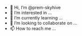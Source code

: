 - 👋 Hi, I’m @prem-skyhive
- 👀 I’m interested in ...
- 🌱 I’m currently learning ...
- 💞️ I’m looking to collaborate on ...
- 📫 How to reach me ...

<!---
prem-skyhive/prem-skyhive is a ✨ special ✨ repository because its `README.md` (this file) appears on your GitHub profile.
You can click the Preview link to take a look at your changes.
--->
